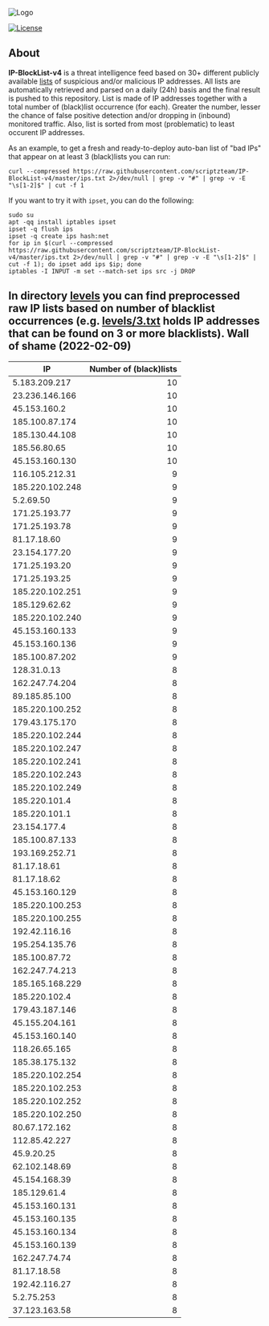 ![Logo](https://i.imgur.com/PyKLAe7.png)

[![License](https://img.shields.io/badge/license-The_Unlicense-red.svg)](https://unlicense.org/)

About
----

**IP-BlockList-v4** is a threat intelligence feed based on 30+ different publicly available [lists](https://github.com/stamparm/maltrail) of suspicious and/or malicious IP addresses. All lists are automatically retrieved and parsed on a daily (24h) basis and the final result is pushed to this repository. List is made of IP addresses together with a total number of (black)list occurrence (for each). Greater the number, lesser the chance of false positive detection and/or dropping in (inbound) monitored traffic. Also, list is sorted from most (problematic) to least occurent IP addresses.

As an example, to get a fresh and ready-to-deploy auto-ban list of "bad IPs" that appear on at least 3 (black)lists you can run:

```
curl --compressed https://raw.githubusercontent.com/scriptzteam/IP-BlockList-v4/master/ips.txt 2>/dev/null | grep -v "#" | grep -v -E "\s[1-2]$" | cut -f 1
```

If you want to try it with `ipset`, you can do the following:

```
sudo su
apt -qq install iptables ipset
ipset -q flush ips
ipset -q create ips hash:net
for ip in $(curl --compressed https://raw.githubusercontent.com/scriptzteam/IP-BlockList-v4/master/ips.txt 2>/dev/null | grep -v "#" | grep -v -E "\s[1-2]$" | cut -f 1); do ipset add ips $ip; done
iptables -I INPUT -m set --match-set ips src -j DROP
```

In directory [levels](levels) you can find preprocessed raw IP lists based on number of blacklist occurrences (e.g. [levels/3.txt](levels/3.txt) holds IP addresses that can be found on 3 or more blacklists).
Wall of shame (2022-02-09)
----

|IP|Number of (black)lists|
|---|--:|
5.183.209.217|10
23.236.146.166|10
45.153.160.2|10
185.100.87.174|10
185.130.44.108|10
185.56.80.65|10
45.153.160.130|10
116.105.212.31|9
185.220.102.248|9
5.2.69.50|9
171.25.193.77|9
171.25.193.78|9
81.17.18.60|9
23.154.177.20|9
171.25.193.20|9
171.25.193.25|9
185.220.102.251|9
185.129.62.62|9
185.220.102.240|9
45.153.160.133|9
45.153.160.136|9
185.100.87.202|9
128.31.0.13|8
162.247.74.204|8
89.185.85.100|8
185.220.100.252|8
179.43.175.170|8
185.220.102.244|8
185.220.102.247|8
185.220.102.241|8
185.220.102.243|8
185.220.102.249|8
185.220.101.4|8
185.220.101.1|8
23.154.177.4|8
185.100.87.133|8
193.169.252.71|8
81.17.18.61|8
81.17.18.62|8
45.153.160.129|8
185.220.100.253|8
185.220.100.255|8
192.42.116.16|8
195.254.135.76|8
185.100.87.72|8
162.247.74.213|8
185.165.168.229|8
185.220.102.4|8
179.43.187.146|8
45.155.204.161|8
45.153.160.140|8
118.26.65.165|8
185.38.175.132|8
185.220.102.254|8
185.220.102.253|8
185.220.102.252|8
185.220.102.250|8
80.67.172.162|8
112.85.42.227|8
45.9.20.25|8
62.102.148.69|8
45.154.168.39|8
185.129.61.4|8
45.153.160.131|8
45.153.160.135|8
45.153.160.134|8
45.153.160.139|8
162.247.74.74|8
81.17.18.58|8
192.42.116.27|8
5.2.75.253|8
37.123.163.58|8
